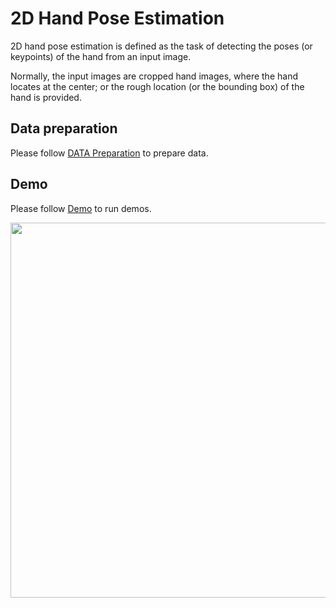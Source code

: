 # 2D Hand Pose Estimation

2D hand pose estimation is defined as the task of detecting the poses (or keypoints) of the hand from an input image.

Normally, the input images are cropped hand images, where the hand locates at the center;
or the rough location (or the bounding box) of the hand is provided.

## Data preparation

Please follow [DATA Preparation](/docs/en/dataset_zoo/2d_hand_keypoint.md) to prepare data.

## Demo

Please follow [Demo](/demo/docs/2d_hand_demo.md) to run demos.

<img src="https://user-images.githubusercontent.com/11788150/109098558-8c54db00-775c-11eb-8966-85df96b23dc5.gif" width="600px" alt><br>
